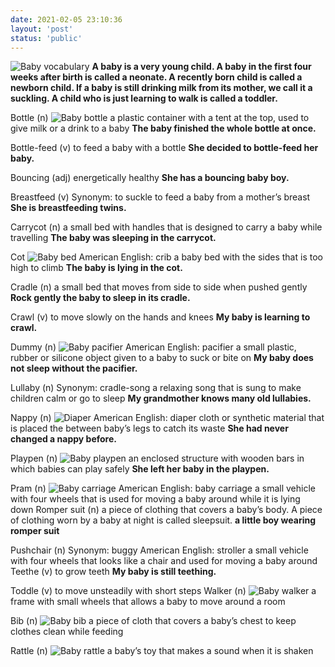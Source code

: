 ```yaml
---
date: 2021-02-05 23:10:36
layout: 'post'
status: 'public'
---
```

![Baby vocabulary](https://inz.oss-cn-beijing.aliyuncs.com/Images/Baby%20stuff/Baby%20vocabulary.jpeg)
**A baby is a very young child. A baby in the first four weeks after birth is called a neonate. A recently born child is called a newborn child.  If a baby is still drinking milk from its mother, we call it a suckling. A child who is just learning to walk is called a toddler.**

Bottle (n)
![Baby bottle](https://inz.oss-cn-beijing.aliyuncs.com/Images/Baby%20stuff/Baby%20bottle.jpeg)
a plastic container with a tent at the top, used to give milk or a drink to a baby
**The baby finished the whole bottle at once.**

Bottle-feed (v)
to feed a baby with a bottle
**She decided to bottle-feed her baby.**

Bouncing (adj)
energetically healthy
**She has a bouncing baby boy.**

Breastfeed (v)
Synonym: to suckle
to feed a baby from a mother’s breast
**She is breastfeeding twins.**

Carrycot (n)
a small bed with handles that is designed to carry a baby while travelling
**The baby was sleeping in the carrycot.**

Cot
![Baby bed](https://inz.oss-cn-beijing.aliyuncs.com/Images/Baby%20stuff/Baby%20bed.jpeg)
American English: crib
a baby bed with the sides that is too high to climb
**The baby is lying in the cot.**

Cradle (n)
a small bed that moves from side to side when pushed gently
**Rock gently the baby to sleep in its cradle.**

Crawl (v)
to move slowly on the hands and knees
**My baby is learning to crawl.**

Dummy (n)
![Baby pacifier](https://inz.oss-cn-beijing.aliyuncs.com/Images/Baby%20stuff/Baby%20pacifier.jpeg)
American English: pacifier
a small plastic, rubber or silicone object given to a baby to suck or bite on
**My baby does not sleep without the pacifier.**

Lullaby (n)
Synonym: cradle-song
a relaxing song that is sung to make children calm or go to sleep
**My grandmother knows many old lullabies.**

Nappy (n)
![Diaper](https://inz.oss-cn-beijing.aliyuncs.com/Images/Baby%20stuff/Diaper.jpeg)
American English: diaper
cloth or synthetic material that is placed the between baby’s legs to catch its waste
**She had never changed a nappy before.**

Playpen (n)
![Baby playpen](https://inz.oss-cn-beijing.aliyuncs.com/Images/Baby%20stuff/Baby%20playpen%20.jpeg)
an enclosed structure with wooden bars in which babies can play safely
**She left her baby in the playpen.**

Pram (n)
![Baby carriage](https://inz.oss-cn-beijing.aliyuncs.com/Images/Baby%20stuff/Baby%20carriage%20.jpeg)
American English: baby carriage
a small vehicle with four wheels that is used for moving a baby around while it is lying down
Romper suit (n)
a piece of clothing that covers a baby’s body. A piece of clothing worn by a baby at night is called sleepsuit.
**a little boy wearing romper suit**

Pushchair (n)
Synonym: buggy
American English: stroller
a small vehicle with four wheels that looks like a chair and used for moving a baby around
Teethe (v)
to grow teeth
**My baby is still teething.**

Toddle (v)
to move unsteadily with short steps
Walker (n)
![Baby walker](https://inz.oss-cn-beijing.aliyuncs.com/Images/Baby%20stuff/Baby%20walker%20.jpeg)
a frame with small wheels that allows a baby to move around a room

Bib (n)
![Baby bib](https://inz.oss-cn-beijing.aliyuncs.com/Images/Baby%20stuff/Baby%20bib%20.jpeg)
a piece of cloth that covers a baby’s chest to keep clothes clean while feeding

Rattle (n)
![Baby rattle](https://inz.oss-cn-beijing.aliyuncs.com/Images/Baby%20stuff/Baby%20rattle%20.jpeg)
a baby’s toy that makes a sound when it is shaken